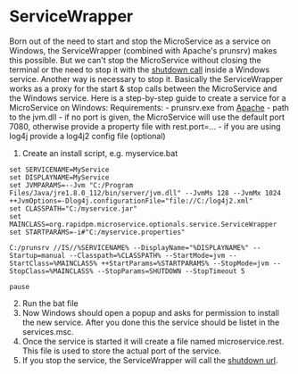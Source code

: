 # ServiceWrapper
Born out of the need to start and stop the MicroService as a service on Windows, the ServiceWrapper (combined with Apache's prunsrv) makes this possible.
But we can't stop the MicroService without closing the terminal or the need to stop it with the [shutdown call](admin.md) inside a Windows service. Another way is necessary to stop it.
Basically the ServiceWrapper works as a proxy for the start & stop calls between the MicroService and the Windows service.
Here is a step-by-step guide to create a service for a MicroService on Windows:
Requirements: 
    - prunsrv.exe from [Apache](http://www.apache.org/dist/commons/daemon/binaries/windows/) 
    - path to the jvm.dll
    - if no port is given, the MicroService will use the default port 7080, otherwise provide a property file with rest.port=...
    - if you are using log4j provide a log4j2 config file (optional)

1. Create an install script, e.g. myservice.bat
```
set SERVICENAME=MyService
set DISPLAYNAME=MyService
set JVMPARAMS=--Jvm "C:/Program Files/Java/jre1.8.0_112/bin/server/jvm.dll" --JvmMs 128 --JvmMx 1024 ++JvmOptions=-Dlog4j.configurationFile="file://C:/log4j2.xml"
set CLASSPATH="C:/myservice.jar"
set MAINCLASS=org.rapidpm.microservice.optionals.service.ServiceWrapper
set STARTPARAMS=-i#"C:/myservice.properties"

C:/prunsrv //IS//%SERVICENAME% --DisplayName="%DISPLAYNAME%" --Startup=manual --Classpath=%CLASSPATH% --StartMode=jvm --StartClass=%MAINCLASS% ++StartParams=%STARTPARAMS% --StopMode=jvm --StopClass=%MAINCLASS% --StopParams=SHUTDOWN --StopTimeout 5 

pause
```

2. Run the bat file
3. Now Windows should open a popup and asks for permission to install the new service. After you done this the service should
be listet in the services.msc.
4. Once the service is started it will create a file named microservice.rest. This file is used to store the actual port of the service.
5. If you stop the service, the ServiceWrapper will call the [shutdown url](admin.md). 



